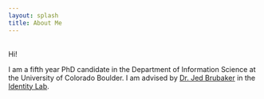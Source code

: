 ```yaml
---
layout: splash
title: About Me
---
```


<br/>
Hi!

I am a fifth year PhD candidate in the Department of Information Science at the University of Colorado Boulder. I am advised by [Dr. Jed Brubaker](https://www.jedbrubaker.com/) in the [Identity Lab](https://cmci.colorado.edu/idlab/).